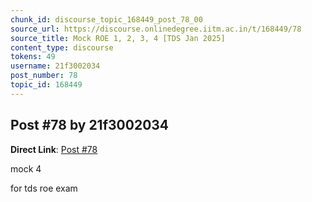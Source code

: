 ```yaml
---
chunk_id: discourse_topic_168449_post_78_00
source_url: https://discourse.onlinedegree.iitm.ac.in/t/168449/78
source_title: Mock ROE 1, 2, 3, 4 [TDS Jan 2025]
content_type: discourse
tokens: 49
username: 21f3002034
post_number: 78
topic_id: 168449
---
```


## Post #78 by 21f3002034

**Direct Link**: [Post #78](https://discourse.onlinedegree.iitm.ac.in/t/168449/78)

mock 4

for tds roe exam

